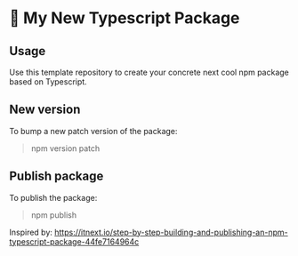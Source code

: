 # :gift: My New Typescript Package

## Usage
Use this template repository to create your concrete next cool npm package based on Typescript.

## New version
To bump a new patch version of the package:
> npm version patch

## Publish package
To publish the package:
> npm publish


Inspired by: https://itnext.io/step-by-step-building-and-publishing-an-npm-typescript-package-44fe7164964c
